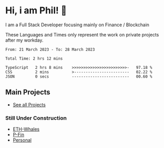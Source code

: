 # Hi, i am Phil! 👋
I am a Full Stack Developer focusing mainly on Finance / Blockchain

These Languages and Times only represent the work on private projects after my workday.
<!--START_SECTION:waka-->

```text
From: 21 March 2023 - To: 28 March 2023

Total Time: 2 hrs 12 mins

TypeScript   2 hrs 8 mins    >>>>>>>>>>>>>>>>>>>>>>>>-   97.18 %
CSS          2 mins          >------------------------   02.22 %
JSON         0 secs          -------------------------   00.60 %
```

<!--END_SECTION:waka-->

## Main Projects
- [See all Projects](https://www.github.com/phil-schmidtke/projects)
### Still Under Construction
- [ETH-Whales](https://www.eth-whales.com)
- [P-Fin](https://www.p-fin.de)
- [Personal](https://www.phil-schmidtke.de)
